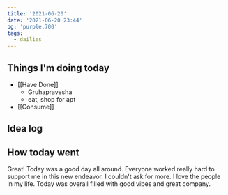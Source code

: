 ```yaml
---
title: '2021-06-20'
date: '2021-06-20 23:44'
bg: 'purple.700'
tags:
  - dailies
---
```


## Things I'm doing today

- [[Have Done]]
	- Gruhapravesha
	- eat, shop for apt
- [[Consume]]

## Idea log


## How today went
Great! Today was a good day all around. Everyone worked really hard to support me in this new endeavor. I couldn't ask for more. I love the people in my life. Today was overall filled with good vibes and great company.